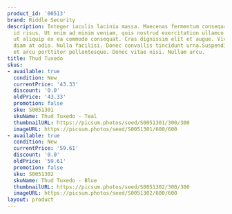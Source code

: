```yaml
---
product_id: '00513'
brand: Riddle Security
description: Integer iaculis lacinia massa. Maecenas fermentum consequat mi. Quisque
  id risus. Ut enim ad minim veniam, quis nostrud exercitation ullamco laboris nisi
  ut aliquip ex ea commodo consequat. Cras dignissim elit et augue. Vivamus facilisis
  diam at odio. Nulla facilisi. Donec convallis tincidunt urna.Suspendisse et orci
  et arcu porttitor pellentesque. Donec vitae nisi. Nullam arcu.
title: Thud Tuxedo
skus:
- available: true
  condition: New
  currentPrice: '43.33'
  discount: '0.0'
  oldPrice: '43.33'
  promotion: false
  sku: S0051301
  skuName: Thud Tuxedo - Teal
  thumbnailURL: https://picsum.photos/seed/S0051301/300/300
  imageURL: https://picsum.photos/seed/S0051301/600/600
- available: true
  condition: New
  currentPrice: '59.61'
  discount: '0.0'
  oldPrice: '59.61'
  promotion: false
  sku: S0051302
  skuName: Thud Tuxedo - Blue
  thumbnailURL: https://picsum.photos/seed/S0051302/300/300
  imageURL: https://picsum.photos/seed/S0051302/600/600
layout: product
---
```

